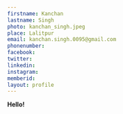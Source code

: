 ```yaml
---
firstname: Kanchan
lastname: Singh
photo: kanchan_singh.jpeg
place: Lalitpur
email: kanchan.singh.0095@gmail.com
phonenumber: 
facebook: 
twitter: 
linkedin:
instagram: 
memberid:
layout: profile
---
```


**Hello!**